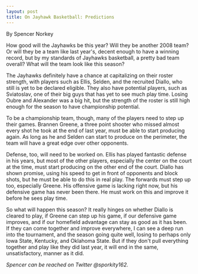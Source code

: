 ```yaml
---
layout: post
title: On Jayhawk Basketball: Predictions
---
```

By Spencer Norkey

How good will the Jayhawks be this year? Will they be another 2008 team? Or will they be a team like last year's, decent enough to have a winning record, but by my standards of Jayhawks basketball, a pretty bad team overall? What will the team look like this season?

The Jayhawks definitely have a chance at capitalizing on their roster strength, with players such as Ellis, Selden, and the recruited Diallo, who still is yet to be declared eligible. They also have potential players, such as Sviatoslav, one of their big guys that has yet to see much play time. Losing Oubre and Alexander was a big hit, but the strength of the roster is still high enough for the season to have championship potential.

To be a championship team, though, many of the players need to step up their games. Brannen Greene, a three point shooter who missed almost every shot he took at the end of last year, must be able to start producing again. As long as he and Selden can start to produce on the perimeter, the team will have a great edge over other opponents.

Defense, too, will need to be worked on. Ellis has played fantastic defense in his years, but most of the other players, especially the center on the court at the time, must start producing on the other end of the court. Diallo has shown promise, using his speed to get in front of opponents and block shots, but he must be able to do this in real play. The forwards must step up too, especially Greene. His offensive game is lacking right now, but his defensive game has never been there. He must work on this and improve it before he sees play time.

So what will happen this season? It really hinges on whether Diallo is cleared to play, if Greene can step up his game, if our defensive game improves, and if our homefield advantage can stay as good as it has been. If they can come together and improve everywhere, I can see a deep run into the tournament, and the season going quite well, losing to perhaps only Iowa State, Kentucky, and Oklahoma State. But if they don't pull everything together and play like they did last year, it will end in the same, unsatisfactory, manner as it did.

<i>Spencer can be reached on Twitter @sporkity162.</i>
